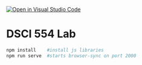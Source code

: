 [![Open in Visual Studio Code](https://classroom.github.com/assets/open-in-vscode-718a45dd9cf7e7f842a935f5ebbe5719a5e09af4491e668f4dbf3b35d5cca122.svg)](https://classroom.github.com/online_ide?assignment_repo_id=11617499&assignment_repo_type=AssignmentRepo)
# DSCI 554 Lab

```bash
npm install    #install js libraries
npm run serve  #starts browser-sync on port 2000
```
